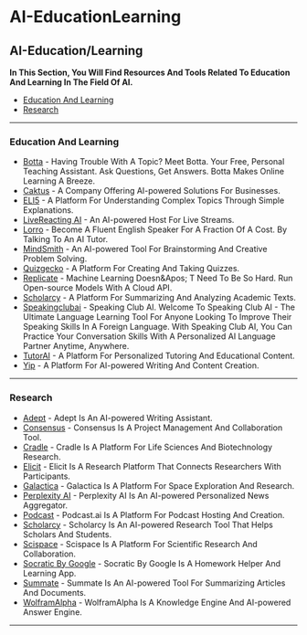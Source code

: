 # AI-EducationLearning

## AI-Education/Learning

**In This Section, You Will Find Resources And Tools Related To Education And Learning In The Field Of AI.**

* [Education And Learning](<ai-educationlearning.md#Education And Learning>)
* [Research](ai-educationlearning.md#Research)

***

### Education And Learning

* [Botta](https://askbotta.com/) - Having Trouble With A Topic? Meet Botta. Your Free, Personal Teaching Assistant. Ask Questions, Get Answers. Botta Makes Online Learning A Breeze.
* [Caktus](https://www.caktus.ai/) - A Company Offering AI-powered Solutions For Businesses.
* [ELI5](https://explainlikeimfive.io/) - A Platform For Understanding Complex Topics Through Simple Explanations.
* [LiveReacting AI](https://www.livereacting.com/ai-host-for-live-stream) - An AI-powered Host For Live Streams.
* [Lorro](https://lorro.io/) - Become A Fluent English Speaker For A Fraction Of A Cost. By Talking To An AI Tutor.
* [MindSmith](https://www.mindsmith.ai/) - An AI-powered Tool For Brainstorming And Creative Problem Solving.
* [Quizgecko](https://quizgecko.com/) - A Platform For Creating And Taking Quizzes.
* [Replicate](http://replicate.com) - Machine Learning Doesn\&Apos; T Need To Be So Hard. Run Open-source Models With A Cloud API.
* [Scholarcy](https://www.scholarcy.com/) - A Platform For Summarizing And Analyzing Academic Texts.
* [Speakingclubai](http://speakingclubai.com) - Speaking Club AI. Welcome To Speaking Club AI - The Ultimate Language Learning Tool For Anyone Looking To Improve Their Speaking Skills In A Foreign Language. With Speaking Club AI, You Can Practice Your Conversation Skills With A Personalized AI Language Partner Anytime, Anywhere.
* [TutorAI](https://www.tutorai.me/) - A Platform For Personalized Tutoring And Educational Content.
* [Yip](https://yippity.io/) - A Platform For AI-powered Writing And Content Creation.

***

### Research

* [Adept](https://www.adept.ai/) - Adept Is An AI-powered Writing Assistant.
* [Consensus](https://consensus.app/) - Consensus Is A Project Management And Collaboration Tool.
* [Cradle](https://cradle.bio/) - Cradle Is A Platform For Life Sciences And Biotechnology Research.
* [Elicit](https://elicit.org/) - Elicit Is A Research Platform That Connects Researchers With Participants.
* [Galactica](https://galactica.org/) - Galactica Is A Platform For Space Exploration And Research.
* [Perplexity AI](https://www.perplexity.ai/) - Perplexity AI Is An AI-powered Personalized News Aggregator.
* [Podcast](https://podcast.ai/) - Podcast.ai Is A Platform For Podcast Hosting And Creation.
* [Scholarcy](https://www.scholarcy.com/) - Scholarcy Is An AI-powered Research Tool That Helps Scholars And Students.
* [Scispace](https://typeset.io/) - Scispace Is A Platform For Scientific Research And Collaboration.
* [Socratic By Google](https://socratic.org/) - Socratic By Google Is A Homework Helper And Learning App.
* [Summate](https://summate.it/) - Summate Is An AI-powered Tool For Summarizing Articles And Documents.
* [WolframAlpha](https://www.wolframalpha.com/) - WolframAlpha Is A Knowledge Engine And AI-powered Answer Engine.

***
